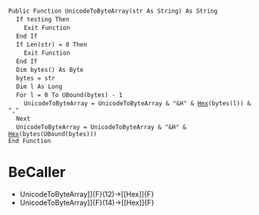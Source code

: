&nbsp;  &nbsp;  &nbsp;  &nbsp;  
`Public Function UnicodeToByteArray(str As String) As String`  
&nbsp;&nbsp;&nbsp;&nbsp;`If testing Then`  
&nbsp;&nbsp;&nbsp;&nbsp;&nbsp;&nbsp;&nbsp;&nbsp;`Exit Function`  
&nbsp;&nbsp;&nbsp;&nbsp;`End If`  
&nbsp;&nbsp;&nbsp;&nbsp;`If Len(str) = 0 Then`  
&nbsp;&nbsp;&nbsp;&nbsp;&nbsp;&nbsp;&nbsp;&nbsp;`Exit Function`  
&nbsp;&nbsp;&nbsp;&nbsp;`End If`  
&nbsp;&nbsp;&nbsp;&nbsp;`Dim bytes() As Byte`  
&nbsp;&nbsp;&nbsp;&nbsp;`bytes = str`  
&nbsp;&nbsp;&nbsp;&nbsp;`Dim l As Long`  
&nbsp;&nbsp;&nbsp;&nbsp;`For l = 0 To UBound(bytes) - 1`  
&nbsp;&nbsp;&nbsp;&nbsp;&nbsp;&nbsp;&nbsp;&nbsp;`UnicodeToByteArray = UnicodeToByteArray & "&H" & `[`Hex`](Hex)`(bytes(l)) & ","`  
&nbsp;&nbsp;&nbsp;&nbsp;`Next`  
&nbsp;&nbsp;&nbsp;&nbsp;`UnicodeToByteArray = UnicodeToByteArray & "&H" & `[`Hex`](Hex)`(bytes(UBound(bytes)))`  
`End Function`  


# BeCaller
- UnicodeToByteArray]]{F}(12)->[[Hex]]{F}
- UnicodeToByteArray]]{F}(14)->[[Hex]]{F}

